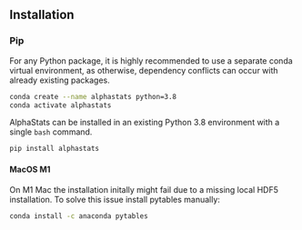 ## Installation

### Pip

For any Python package, it is highly recommended to use a separate conda virtual environment, as otherwise, dependency conflicts can occur with already existing packages.

```bash
conda create --name alphastats python=3.8
conda activate alphastats
```

AlphaStats can be installed in an existing Python 3.8 environment with a single `bash` command.
```bash
pip install alphastats
```

#### MacOS M1
On M1 Mac the installation initally might fail due to a missing local HDF5 installation. To solve this issue install pytables manually:

```bash
conda install -c anaconda pytables
```
